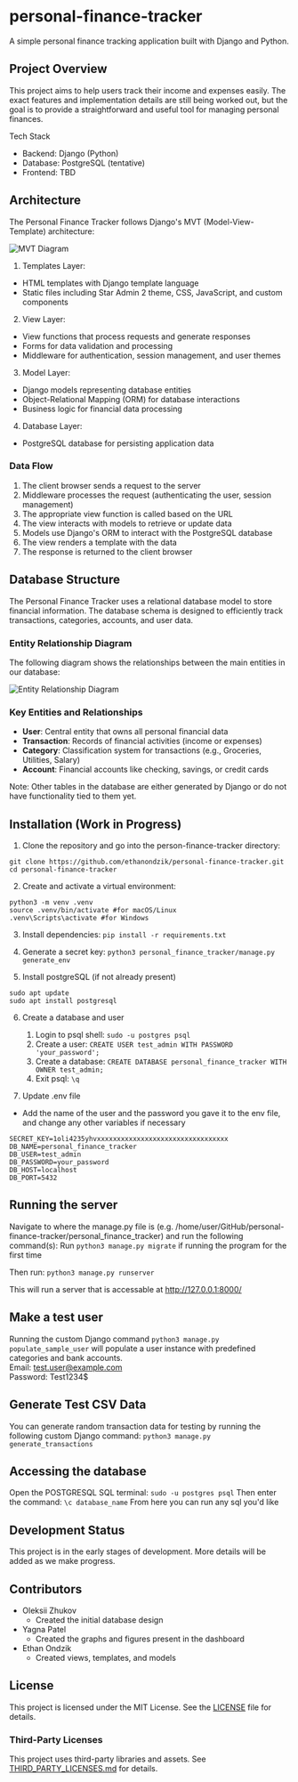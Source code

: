 # personal-finance-tracker
A simple personal finance tracking application built with Django and Python.

## Project Overview

This project aims to help users track their income and expenses easily. The exact features and implementation details are still being worked out, but the goal is to provide a straightforward and useful tool for managing personal finances.

Tech Stack
- Backend: Django (Python)
- Database: PostgreSQL (tentative)
- Frontend: TBD

## Architecture

The Personal Finance Tracker follows Django's MVT (Model-View-Template) architecture:

![MVT Diagram](figures/MVT_mermaid.png)

1. Templates Layer:
- HTML templates with Django template language
- Static files including Star Admin 2 theme, CSS, JavaScript, and custom components
2. View Layer:
- View functions that process requests and generate responses
- Forms for data validation and processing
- Middleware for authentication, session management, and user themes
3. Model Layer:
- Django models representing database entities
- Object-Relational Mapping (ORM) for database interactions
- Business logic for financial data processing
4. Database Layer:
- PostgreSQL database for persisting application data

### Data Flow
1. The client browser sends a request to the server
2. Middleware processes the request (authenticating the user, session management)
3. The appropriate view function is called based on the URL
4. The view interacts with models to retrieve or update data
5. Models use Django's ORM to interact with the PostgreSQL database
6. The view renders a template with the data
7. The response is returned to the client browser

## Database Structure

The Personal Finance Tracker uses a relational database model to store financial information. The database schema is designed to efficiently track transactions, categories, accounts, and user data.

### Entity Relationship Diagram

The following diagram shows the relationships between the main entities in our database:

![Entity Relationship Diagram](figures/current_erd.png)

### Key Entities and Relationships

- **User**: Central entity that owns all personal financial data
- **Transaction**: Records of financial activities (income or expenses)
- **Category**: Classification system for transactions (e.g., Groceries, Utilities, Salary)
- **Account**: Financial accounts like checking, savings, or credit cards

Note: Other tables in the database are either generated by Django or do not have functionality tied to them yet.

## Installation (Work in Progress)
1. Clone the repository and go into the person-finance-tracker directory:
```
git clone https://github.com/ethanondzik/personal-finance-tracker.git
cd personal-finance-tracker
```

2. Create and activate a virtual environment:
```
python3 -m venv .venv
source .venv/bin/activate #for macOS/Linux
.venv\Scripts\activate #for Windows
```

3. Install dependencies:
`pip install -r requirements.txt`

4. Generate a secret key:
`python3 personal_finance_tracker/manage.py generate_env`

5. Install postgreSQL (if not already present)
```
sudo apt update
sudo apt install postgresql
```

6. Create a database and user
    1. Login to psql shell: `sudo -u postgres psql`
    2. Create a user: `CREATE USER test_admin WITH PASSWORD 'your_password';`
    3. Create a database: `CREATE DATABASE personal_finance_tracker WITH OWNER test_admin;`
    4. Exit psql: `\q`


7. Update .env file
- Add the name of the user and the password you gave it to the env file, and change any other variables if necessary
```
SECRET_KEY=1oli4235yhvxxxxxxxxxxxxxxxxxxxxxxxxxxxxxxxxx
DB_NAME=personal_finance_tracker
DB_USER=test_admin
DB_PASSWORD=your_password
DB_HOST=localhost
DB_PORT=5432
```


## Running the server
Navigate to where the manage.py file is (e.g. /home/user/GitHub/personal-finance-tracker/personal_finance_tracker) and run the following command(s):
Run `python3 manage.py migrate` if running the program for the first time

Then run: `python3 manage.py runserver`

This will run a server that is accessable at http://127.0.0.1:8000/

## Make a test user
Running the custom Django command `python3 manage.py populate_sample_user` will populate a user instance with predefined categories and bank accounts.  
Email: test.user@example.com  
Password: Test1234$

## Generate Test CSV Data
You can generate random transaction data for testing by running the following custom Django command:
`python3 manage.py generate_transactions`

## Accessing the database
Open the POSTGRESQL SQL terminal: `sudo -u postgres psql`
Then enter the command: `\c database_name`
From here you can run any sql you'd like

## Development Status
This project is in the early stages of development. More details will be added as we make progress. 

## Contributors
- Oleksii Zhukov
    - Created the initial database design
- Yagna Patel
    - Created the graphs and figures present in the dashboard
- Ethan Ondzik
    - Created views, templates, and models
    
## License
This project is licensed under the MIT License. See the [LICENSE](LICENSE) file for details.

### Third-Party Licenses
This project uses third-party libraries and assets. See [THIRD_PARTY_LICENSES.md](THIRD_PARTY_LICENSES.md) for details.